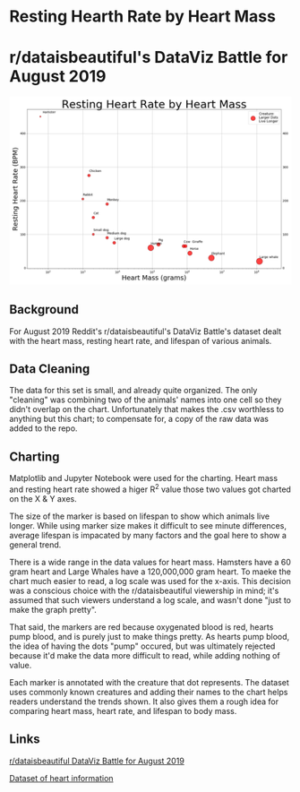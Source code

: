 
# Resting Hearth Rate by Heart Mass
# r/dataisbeautiful's DataViz Battle for August 2019

![Chart of resting heart rate by heart mass](Images/Resting_Heart_Rate_by_Heart_Mass.png)

## Background
For August 2019 Reddit's r/dataisbeautiful's DataViz Battle's dataset dealt with the heart mass, resting heart rate, and lifespan of various animals. 

## Data Cleaning
The data for this set is small, and already quite organized. The only "cleaning" was combining two of the animals' names into one cell so they didn't overlap on the chart. Unfortunately that makes the .csv worthless to anything but this chart; to compensate for, a copy of the raw data was added to the repo. 

## Charting
Matplotlib and Jupyter Notebook were used for the charting. Heart mass and resting heart rate showed a higer R<sup>2</sup> value those two values got charted on the X & Y axes.  

The size of the marker is based on lifespan to show which animals live longer. While using marker size makes it difficult to see minute differences, average lifespan is impacated by many factors and the goal here to show a general trend.

There is a wide range in the data values for heart mass. Hamsters have a 60 gram heart and Large Whales have a 120,000,000 gram heart. To maeke the chart much easier to read, a log scale was used for the x-axis. This decision was a conscious choice with the r/dataisbeautiful viewership in mind; it's assumed that such viewers understand a log scale, and wasn't done "just to make the graph pretty". 

That said, the markers are red because oxygenated blood is red, hearts pump blood, and is purely just to make things pretty. As hearts pump blood, the idea of having the dots "pump" occured, but was ultimately rejected because it'd make the data more difficult to read, while adding nothing of value.

Each marker is annotated with the creature that dot represents. The dataset uses commonly known creatures and adding their names to the chart helps readers understand the trends shown. It also gives them a rough idea for comparing heart mass, heart rate, and lifespan to body mass.

## Links
[r/dataisbeautiful DataViz Battle for August 2019](https://www.reddit.com/r/dataisbeautiful/comments/cmrz6j/battle_dataviz_battle_for_the_month_of_august/)

[Dataset of heart information](https://github.com/zonination/datasets/blob/master/file.csv)